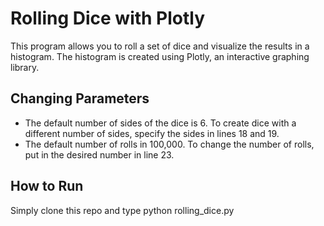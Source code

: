 # Rolling Dice with Plotly
This program allows you to roll a set of dice and visualize the results in a histogram.  The histogram is created using Plotly, an interactive graphing library.  
## Changing Parameters
- The default number of sides of the dice is 6. To create dice with a different number of sides, specify the sides in lines 18 and 19.   
- The default number of rolls in 100,000. To change the number of rolls, put in the desired number in line 23.   
## How to Run
Simply clone this repo and type python rolling_dice.py